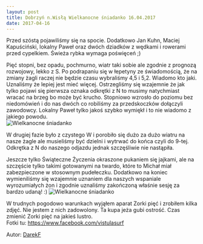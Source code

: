 ```yaml
---
layout: post
title: Dobrzyń n.Wisłą Wielkanocne śniadanko 16.04.2017
date: 2017-04-16
---
```


Przed szóstą pojawiliśmy się na spocie. Dodatkowo Jan Kuhn, Maciej Kapuściński, lokalny Paweł oraz dwóch dziadków
z wędkami i rowerami przed cypelkiem. Świeża rybka wymaga poświęceń ;)

Pięć stopni, bez opadu, pochmurno, wiatr taki sobie ale zgodnie z prognozą rozwojowy, lekko z S.
Po podrapaniu się w łepetyny ze świadomością, że na zmiany żagli raczej nie będzie czasu wybraliśmy 4,5 i 5,2. Wiadomo kto jaki.  
Uznaliśmy że lepiej jest mieć więcej. Ostrzegliśmy się wzajemnie że jak tylko pojawi się pierwsza oznaka odkrętki z N
to musimy natychmiast wracać na brzeg bo może być krucho. Stopniowo wzrosło do poziomu bez niedomówień i do nas dwóch
co robiliśmy za przedskoczków dołączyli zawodowcy. Lokalny Paweł tylko jakoś szybko wymiękł i to nie wiadomo z jakiego powodu.  
![Wielkanocne śniadanko](https://scontent-fra3-1.xx.fbcdn.net/v/t1.0-9/17990937_945342152272787_7330679637854235439_n.jpg?oh=5fe72ba64ddba2e23f410928cd3b1ac0&oe=597EF369 "Wielkanocne śniadanko")

W drugiej fazie było z czystego W i porobiło się dużo za dużo wiatru na nasze żagle ale musieliśmy być dzielni
i wytrwać do końca czyli do 9-tej. Odkrętka z N do naszego odjazdu jednak szczęśliwie nie nastąpiła.  

Jeszcze tylko Świąteczne Życzenia okraszone pukaniem się jajkami, ale na szczęście tylko takimi gotowanymi na twardo,
które to Michał miał zabezpieczone w stosownym pudełeczku.
Dodatkowo na koniec wymieniliśmy się wzajemnie uznaniem dla naszych wspaniale wyrozumiałych żon
i zgodnie uznaliśmy zakończoną właśnie sesję za bardzo udaną! :)
![Wielkanocne śniadanko](https://scontent-fra3-1.xx.fbcdn.net/v/t1.0-9/17952716_945342378939431_3471238550649180685_n.jpg?oh=9ff7e370adc4859665f74926526038c1&oe=59995981 "Wielkanocne śniadanko")

W trudnych pogodowo warunkach wyjąłem aparat Zorki pięć i zrobiłem kilka zdjęć.
Nie jestem z nich zadowolony. Ta kupa jeża gubi ostrość. Czas zmienić Zorki pięć na jakieś lustro.  
Fotki tu: https://www.facebook.com/vistulasurf

Autor: [DarekF](https://www.facebook.com/dariusz.firlej.7)
